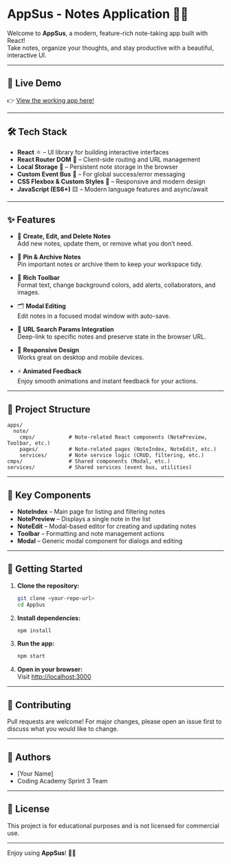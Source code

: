 # AppSus - Notes Application 📝✨

Welcome to **AppSus**, a modern, feature-rich note-taking app built with React!  
Take notes, organize your thoughts, and stay productive with a beautiful, interactive UI.

---

## 🚀 Live Demo

👉 [View the working app here!](https://your-deployment-url.com)

---

## 🛠️ Tech Stack

- **React** ⚛️ – UI library for building interactive interfaces
- **React Router DOM** 🔗 – Client-side routing and URL management
- **Local Storage** 💾 – Persistent note storage in the browser
- **Custom Event Bus** 📢 – For global success/error messaging
- **CSS Flexbox & Custom Styles** 🎨 – Responsive and modern design
- **JavaScript (ES6+)** 🟨 – Modern language features and async/await

---

## ✨ Features

- 📝 **Create, Edit, and Delete Notes**  
  Add new notes, update them, or remove what you don’t need.

- 📌 **Pin & Archive Notes**  
  Pin important notes or archive them to keep your workspace tidy.

- 🎨 **Rich Toolbar**  
  Format text, change background colors, add alerts, collaborators, and images.

- 🗂️ **Modal Editing**  
  Edit notes in a focused modal window with auto-save.

- 🔗 **URL Search Params Integration**  
  Deep-link to specific notes and preserve state in the browser URL.

- 📱 **Responsive Design**  
  Works great on desktop and mobile devices.

- ⚡ **Animated Feedback**  
  Enjoy smooth animations and instant feedback for your actions.

---

## 📁 Project Structure

```
apps/
  note/
    cmps/           # Note-related React components (NotePreview, Toolbar, etc.)
    pages/          # Note-related pages (NoteIndex, NoteEdit, etc.)
    services/       # Note service logic (CRUD, filtering, etc.)
cmps/               # Shared components (Modal, etc.)
services/           # Shared services (event bus, utilities)
```

---

## 🧩 Key Components

- **NoteIndex** – Main page for listing and filtering notes
- **NotePreview** – Displays a single note in the list
- **NoteEdit** – Modal-based editor for creating and updating notes
- **Toolbar** – Formatting and note management actions
- **Modal** – Generic modal component for dialogs and editing

---

## 🏁 Getting Started

1. **Clone the repository:**
   ```bash
   git clone <your-repo-url>
   cd AppSus
   ```

2. **Install dependencies:**
   ```bash
   npm install
   ```

3. **Run the app:**
   ```bash
   npm start
   ```

4. **Open in your browser:**  
   Visit [http://localhost:3000](http://localhost:3000)

---

## 🤝 Contributing

Pull requests are welcome! For major changes, please open an issue first to discuss what you would like to change.

---

## 👤 Authors

- [Your Name]
- Coding Academy Sprint 3 Team

---

## 📄 License

This project is for educational purposes and is not licensed for commercial use.

---

Enjoy using **AppSus**! 🚀📝